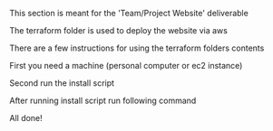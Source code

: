 This section is meant for the 'Team/Project Website' deliverable

The terraform folder is used to deploy the website via aws

There are a few instructions for using the terraform folders contents

First you need a machine (personal computer or ec2 instance)

Second run the install script

After running install script run following command

All done!
